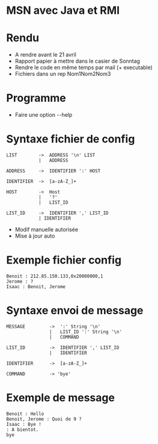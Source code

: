 MSN avec Java et RMI
====================

Rendu
==

 * A rendre avant le 21 avril
 * Rapport papier à mettre dans le casier de Sonntag
 * Rendre le code en même temps par mail (+ executable)
 * Fichiers dans un rep Nom1Nom2Nom3

Programme
==

 * Faire une option --help

Syntaxe fichier de config
==
	LIST		->	ADDRESS '\n' LIST
				|	ADDRESS

	ADDRESS		->	IDENTIFIER ':' HOST

	IDENTIFIER	->	[a-zA-Z_]+

	HOST		->	Host
				|	'?'
				|	LIST_ID
				
	LIST_ID		->	IDENTIFIER ',' LIST_ID
				| IDENTIFIER

 * Modif manuelle autorisée
 * Mise à jour auto

Exemple fichier config
==
	Benoit : 212.85.150.133,0x20000000,1
	Jerome : ?
	Isaac : Benoit, Jerome

Syntaxe envoi de message
==

	MESSAGE			->	':' String '\n'
					|	LIST_ID ':' String '\n'
					|	COMMAND
					
	LIST_ID			->	IDENTIFIER ',' LIST_ID
					|	IDENTIFIER
					
	IDENTIFIER		->	[a-zA-Z_]+

	COMMAND			-> 'bye'

Exemple de message
==

	Benoit : Hello
	Benoit, Jerome : Quoi de 9 ?
	Isaac : Bye !
	: A bientot.
	bye


